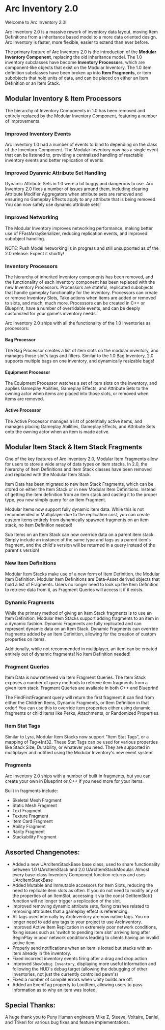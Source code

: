 # Arc Inventory 2.0

Welcome to Arc Inventory 2.0!  

Arc Inventory 2.0 is a massive rework of inventory data layout, moving Item Definitions from a inheritance based model to a more data oriented design.  Arc Inventory is faster, more flexible, easier to extend than ever before.  

The primary feature of Arc Inventory 2.0 is the introduction of the **Modular Inventory Component**, replacing the old inheritance model.  The 1.0 inventory subclasses have become **Inventory Processors**, which are component-like objects that exist on the Modular Inventory.  The 1.0 item definition subclasses have been broken up into **Item Fragments**, or item subobjects that hold units of data, and can be placed on either an Item Definition or an Item Stack.

## Modular Inventory & Item Processors

The hierarchy of Inventory Components in 1.0 has been removed and entirely replaced by the Modular Inventory Component, featuring a number of improvements.

### Improved Inventory Events

Arc Inventory 1.0 had a number of events to bind to depending on the class of the Inventory Component.  The Modular Inventory now has a single event that can be listened to, providing a centralized handling of reactable inventory events and better replication of events.

### Improved Dyanmic Attribute Set Handling

Dynamic Attribute Sets in 1.0 were a bit buggy and dangerous to use.  Arc Inventory 2.0 fixes a number of issues around them, including clearing Attribute Modifier Aggregators when attribute sets are removed and ensuring no Gameplay Effects apply to any attribute that is being removed.  You can now safely use dynamic attribute sets!

### Improved Networking

The Modular Inventory improves networking performance, making better use of FFastArraySerializer, reducing replication events, and improved subobject handling.

NOTE: Push Model networking is in progress and still unsupported as of the 2.0 release.  Expect it shortly!

### Inventory Processors

The hierarchy of inherited Inventory components has been removed, and the functionality of each inventory component has been replaced with the new Inventory Processors.  Processors are stateful, replicated subobjects that handle gameplay functionality for the inventory.  Processors can create or remove Inventory Slots, Take actions when items are added or removed to slots, and much, much more.  Processors can be created in C++ or Blueprint, have a number of overridable events, and can be deeply customized for your game's inventory needs.  

Arc Inventory 2.0 ships with all the functionality of the 1.0 inventories as processors: 

#### Bag Processor

The Bag Processor creates a list of item slots on the modular inventory, and manages those slot's tags and filters.  Similar to the 1.0 Bag Inventory, 2.0 supports multiple bags on one inventory, and dynamically resizable bags!

#### Equipment Processor

The Equipment Processor watches a set of item slots on the inventory, and applies Gameplay Abilities, Gameplay Effects, and Attribute Sets to the owning actor when items are placed into those slots, or removed when items are removed.  

#### Active Processor

The Active Processor manages a list of potentially active items, and manages placing Gameplay Abilities, Gameplay Effects, and Attribute Sets onto the owning actor when an item is made active.  

## Modular Item Stack & Item Stack Fragments

One of the key features of Arc Inventory 2.0, Modular Item Fragments allow for users to store a wide array of data types on item stacks.  In 2.0, the hierarchy of Item Definitions and Item Stack classes have been removed and replaced with the Modular Item Stack.  

Item Data has been migrated to new Item Stack Fragments, which can be stored on either the Item Stack or in new Modular Item Definitions.  Instead of getting the item definition from an item stack and casting it to the proper type, you now simply query for an Item Fragment.

Modular Items now support fully dynamic item data.  While this is not recommended in Multiplayer due to the replication cost, you can create custom items entirely from dynamically spawned fragments on an item stack, no Item Definition needed!

Sub Items on an Item Stack can now override data on a parent item stack.  Simply include an instance of the same type and tags as a parent item's fragment, and the child's version will be returned in a query instead of the parent's version!

### New Item Definitions

Modular Item Stacks make use of a new form of Item Definition, the Modular Item Definition.  Modular Item Definitions are Data-Asset derived objects that hold a list of Fragments.  Users no longer need to look up the Item Definition to retrieve data from it, as Fragment Queries will access it if it exists.  

### Dynamic Fragments

While the primary method of giving an Item Stack fragments is to use an Item Definition, Modular Item Stacks support adding fragments to an item in a dynamic fashion.  Dynamic Fragments are fully replicated and can represent dynamic data on an Item Stack.  Dynamic Fragments can override fragments added by an Item Definition, allowing for the creation of custom properties on items.

Additionally, while not recommended in multiplayer, an item can be created entirely out of dynamic fragments!  No Item Definition needed!

### Fragment Queries

Item Data is now retrieved via Item Fragment Queries.  The Item Stack exposes a number of query methods to retrieve item fragments from a given item stack.  Fragment Queries are available in both C++ and Blueprint!

The FindFirstFragment query will return the first fragment it can find from either the Children Items, Dynamic Fragments, or Item Definition in that order!  You can use this to override item properties either using dynamic fragments or child items like Perks, Attachments, or Randomized Properties.

### Item Stat Tags

Similar to Lyra, Modular Item Stacks now support "Item Stat Tags", or a mapping of Tag=>Int32.  These Stat Tags can be used for various properties like Stack Size, Durability, or whatever you need.  They are supported in multiplayer and notified using the Modular Inventory's new event system!


### Fragments

Arc Inventory 2.0 ships with a number of built in fragments, but you can create your own in Blueprint or C++ if you need more for your items.

Built in fragments include: 
* Skeletal Mesh Fragment
* Static Mesh Fragment
* Text Fragment
* Texture Fragment
* Item Card Fragment
* Ability Fragment
* Rarity Fragment
* Stackability Fragment

## Assorted Changenotes:

* Added a new UArcItemStackBase base class, used to share functionality between 1.0 UArcItemStack and 2.0 UArcItemStackModular.  Almost every base-class Inventory Component function returns and uses UArcItemStackBase 
* Added Mutable and Immutable accessors for Item Slots, reducing the need to replicate item slots as often.  If you do not need to modify any of the properties of an ItemSlot, accessing it via the const GetItemSlot() function will no longer trigger a replication of the slot.  
* Improved removing dynamic attribute sets, fixing crashes related to removing attributes that a gameplay effect is referencing.
* All tags used internally by ArcInventory are now native tags.  You no longer need to add any tags to your project to use ArcInventory.
* Improved Active Item Replication in extremely poor network conditions, fixing issues such as 'switch to pending item slot' arriving long after BeginPlay in poor network conditions leading to clients having an invalid active item.
* Properly send notifications when an item is looted but stacks with an item already in the inventory.  
* Fixed incorrect inventory events firing after a drag and drop action
* Improved `ShowDebug Inventory`, displaying more useful information and following the HUD's debug target (allowing the debugging of other inventories, not just the currently controlled pawn's)
* Fixed a number of compile errors when Unity builds are off.
* Added an EventTag property to LootItem, allowing users to pass information as to why an item was looted.  


## Special Thanks:

A huge thank you to Puny Human engineers Mike Z, Steeve, Voltaire, Daniel, and Trikeri for various bug fixes and feature implementations.  

